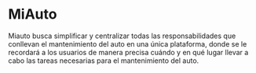 # MiAuto
Miauto busca simplificar y centralizar todas las responsabilidades que conllevan el mantenimiento del auto en una única plataforma, donde se le recordará a los usuarios de manera precisa cuándo y en qué lugar llevar a cabo las tareas necesarias para el mantenimiento del auto. 
